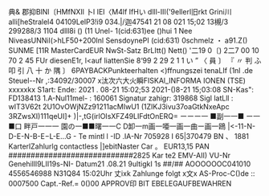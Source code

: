 典& 郡抑BlNl〔HMfNXIl 卜l IEI〈M4lf IfHい dlll-III('9ellerl旧rkt Grini川alli[heStralel4 04109LelP3!i9 034.|/迦47541 21 08 021 15;02 13槻/3 299288/3 1104 dlll8i () (11 Unel- 1(cid:631)ee ()hui 1 Nee NiveasUNNil(>hLF50+200Inl SensdoynePI (cid:631) 0schmelz ・ a91.Z() SUNME [11R MasterCardEUR NwSt-Satz BrLItt() Nett() '二19 0〔) 2二7 00 10 70 2 45 FUr diesenE1r, l<auf liattenSie 8‘99 2 29 2 1 1 い ” 〈 員 〕 『 〃 判 ふ 叩 引 八 十 か 隅 〕 6PAYBACKPunkteerhalten <)ffnungszei tenaLIf (1nl .de Steuel--Nr ,:34092/30007 x汰次六大火瞬FISKAl_INFORMA IONEN (TSE) xxxxxkx S1art: Ende: 2021 . 08-21 15:02;53 2021-()8-21 15;03:08 SN-Kas": FD138413 1.A-Nul11mel- : 160061 Signatur zahigr: 319868 Sigl latLll : wIT3V62t 2U1OvOWjNZz91211acMIwU1 (1ZIKJ3ivu37oaGtkNxeApc 3RZwsXI)111qeUI]+ )|-,tG(irlOIsXFZ49LIFdtOnERQ= ーーー一 ■副一一■ ー一 ■口 畔戸一一一 園の一■■曙一一C D卸一m画一唖一画一曲ー画一鴎 |<-11-N-D-E-N-B-E−L-E…G - Te mintl l -ID .IA-Nr 705928 I 65|370479 BN 、 1881 KarterlZahlurlg contactless |]ebitNaster Car 。 EUR13,15 PAN ############################2825 Kar te2 EMV-AII) VU-Nr Genehilll9LII19s-NI- Datum21 .08.21 9ultigkI 1s ##/## AOOOOOOC041010 4556546988 N31Q84 15:02Uhr 丈ixk Zahlunge folgt x文x AS-Proc-C()de :: 0007500 Capt.-Ref.= 0()00 APPROV印 BIT EBELEGAUFBEWAHREN